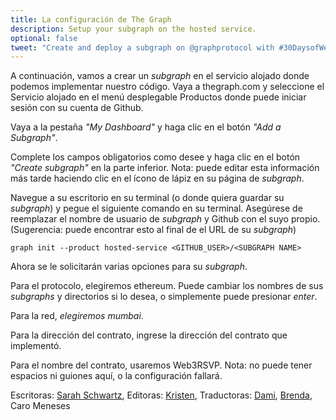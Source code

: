 ```yaml
---
title: La configuración de The Graph
description: Setup your subgraph on the hosted service.
optional: false
tweet: "Create and deploy a subgraph on @graphprotocol with #30DaysofWeb3 @womenbuildweb3 👾"
---
```


A continuación, vamos a crear un *subgraph* en el servicio alojado donde podemos implementar nuestro código. Vaya a thegraph.com y seleccione el Servicio alojado en el menú desplegable Productos donde puede iniciar sesión con su cuenta de Github.

Vaya a la pestaña *"My Dashboard"* y haga clic en el botón *"Add a Subgraph"*.

Complete los campos obligatorios como desee y haga clic en el botón *"Create subgraph"* en la parte inferior.
Nota: puede editar esta información más tarde haciendo clic en el ícono de lápiz en su página de *subgraph*.

Navegue a su escritorio en su terminal (o donde quiera guardar su *subgraph*) y pegue el siguiente comando en su terminal. Asegúrese de reemplazar el nombre de usuario de *subgraph* y Github con el suyo propio. (Sugerencia: puede encontrar esto al final de el URL de su *subgraph*)

```
graph init --product hosted-service <GITHUB_USER>/<SUBGRAPH NAME>
```

Ahora se le solicitarán varias opciones para su *subgraph*.

Para el protocolo, elegiremos ethereum. Puede cambiar los nombres de sus *subgraphs* y directorios si lo desea, o simplemente puede presionar *enter*.

Para la red, *elegiremos mumbai*.

Para la dirección del contrato, ingrese la dirección del contrato que implementó.

Para el nombre del contrato, usaremos Web3RSVP.
Nota: no puede tener espacios ni guiones aquí, o la configuración fallará.

Escritoras: [Sarah Schwartz](https://twitter.com/schwartzswartz),
Editoras: [Kristen](https://twitter.com/cuddleofdeath),
Traductoras: [Dami](https://twitter.com/dakitidami), [Brenda](https://twitter.com/engineerbrenda), Caro Meneses